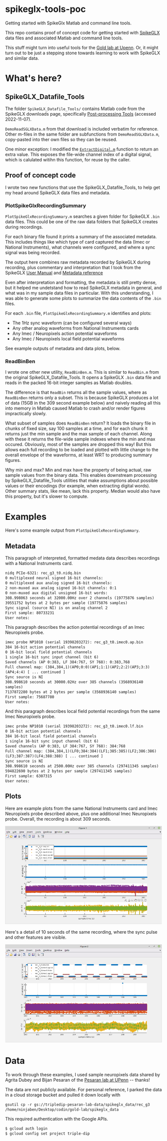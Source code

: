# spikeglx-tools-poc
Getting started with SpikeGlx Matlab and command line tools.

This repo contains proof of concept code for getting started with [SpikeGLX](https://billkarsh.github.io/SpikeGLX/) data files and associated Matlab and command line tools.

This stuff might turn into useful tools for the [Gold lab at Upenn](https://www.med.upenn.edu/goldlab/).  Or, it might turn out to be just a stepping stone towards learning to work with SpikeGLX and similar data.

# What's here?

## SpikeGLX_Datafile_Tools

The folder `SpikeGLX_Datafile_Tools/` contains Matlab code from the SpikeGLX downloads page, specifically [Post-processing Tools](https://billkarsh.github.io/SpikeGLX/#post-processing-tools) (accessed 2022-11-07).

`DemoReadSGLXData.m` from that download is included verbatim for reference.  Other m-files in the same folder are subfunctions from `DemoReadSGLXData.m`, copy-pasted into ther own files so they can be reused.

One minor exception: I modified the [`ExtractDigital.m`](https://github.com/benjamin-heasly/spikeglx-tools-poc/blob/main/SpikeGLX_Datafile_Tools/ExtractDigital.m#L10) function to return an extra value.  This exposes the file-wide channel index of a digital signal, which is calulated witihn this function, for reuse by the caller.

## Proof of concept code

I wrote two new functions that use the SpikeGLX_Datafile_Tools, to help get my head around SpikeGLX data files and metadata.

### PlotSpikeGlxRecordingSummary

`PlotSpikeGlxRecordingSummary.m` searches a given folder for SpikeGLX `.bin` data files.  This could be one of the raw data folders that SpikeGLX creates during recordings.

For each binary file found it prints a summary of the associated metadata.  This includes things like which type of card captured the data (Imec or National Instruments), what channels were configured, and where a sync signal was being recorded.

The output here combines raw metadata recorded by SpikeGLX during recording, plus commentary and interpretation that I took from the SpikeGLX [User Manual](https://billkarsh.github.io/SpikeGLX/Sgl_help/UserManual.html) and [Metadata reference](https://billkarsh.github.io/SpikeGLX/Sgl_help/Metadata_30.html)

Even after interpretation and formatting, the metadata is still pretty dense, but it helped me undetstand how to read SpikeGLX metadata in general, and what was in my sample data files in particular.  With this understanding, I was able to generate some plots to summarize the data contents of the `.bin` files.

For each `.bin` file, `PlotSpikeGlxRecordingSummary.m` identifies and plots:
 - The 1Hz sync waveform (can be configured several ways)
 - Any other analog waveforms from National Instruments cards
 - Any Imec / Neuropixels action potential waveforms
 - Any Imec / Neuropixels local field potential waveforms

See example outputs of metadata and data plots, below.

### ReadBinBen

I wrote one other new utility, `ReadBinBen.m`.  This is similar to `ReadBin.m` from the original SpikeGLX_Datafile_Tools.  It opens a SpikeGLX `.bin` data file and reads in the packed 16-bit integer samples as Matlab doubles.

The difference is that `ReadBin` returns all the sample values, where as `ReadBinBen` returns only a subset.  This is because SpikeGLX produces a lot of data (15GB in the 309 second example below) and naively reading all this into memory in Matlab caused Matlab to crash and/or render figures impractically slowly.

What subset of samples does `ReadBinBen` return?  It loads the binary file in chunks of fixed size, say 100 samples at a time, and for each chunk it returns just the min sample and the max sample of each channel.  Along with these it returns the file-wide sample indexes where the min and max occured.  Obviously, most of the samples are dropped this way!  But this allows each full recording to be loaded and plotted with little change to the overall envelope of the waveforms, at least WRT to producing summary figures.

Why min and max?  Min and max have the property of being actual, raw sample values from the binary data.  This enables downstream processing by SpikeGLX_Datafile_Tools utilities that make assumptions about possible values or their encodings (for example, when extracting digital words).  Other summary stats, like mean, lack this property.  Median would also have this property, but it's slower to compute.

# Examples

Here's some example output from `PlotSpikeGlxRecordingSummary`.

## Metadata

This paragraph of interpreted, formatted medata data describes recordings with a National Instruments card.

```
nidq PCIe-6321: rec_g3_t0.nidq.bin
0 multiplexed neural signed 16-bit channels: 
0 multiplexed aux analog signed 16-bit channels: 
2 non-muxed aux analog signed 16-bit channels: 0:1
0 non-muxed aux digital unsigned 16-bit words: 
308.998063 seconds at 32000.00Hz over 2 channels (19775876 samples)
39551752 bytes at 2 bytes per sample (19775876 samples)
Sync signal (source NI) is on analog channel 2
First sample: 80733231
User notes: 
```

This paragraph describes the action potential recordings of an Imec Neuropixels probe.

```
imec probe NP1010 (serial 19398203272): rec_g3_t0.imec0.ap.bin
384 16-bit action potential channels
0 16-bit local field potential channels
1 single 16-bit sync input channel (bit 6)
Saved channels (AP 0:383, LF 384:767, SY 768): 0:383,768
Full channel map: (384,384,1)(AP0;0:0)(AP1;1:1)(AP2;2:2)(AP3;3:3)(AP4;4:4) [ ... continued ]
Sync source is NI
308.998610 seconds at 30000.02Hz over 385 channels (3568936140 samples)
7137872280 bytes at 2 bytes per sample (3568936140 samples)
First sample: 75687780
User notes: 
```

And this paragraph describes local field potential recordings from the same Imec Neuropixels probe.

```
imec probe NP1010 (serial 19398203272): rec_g3_t0.imec0.lf.bin
0 16-bit action potential channels
384 16-bit local field potential channels
1 single 16-bit sync input channel (bit 6)
Saved channels (AP 0:383, LF 384:767, SY 768): 384:768
Full channel map: (384,384,1)(LF0;384:384)(LF1;385:385)(LF2;386:386)(LF3;387:387)(LF4;388:388) [ ... continued ]
Sync source is NI
308.998610 seconds at 2500.00Hz over 385 channels (297411345 samples)
594822690 bytes at 2 bytes per sample (297411345 samples)
First sample: 6307315
User notes: 
```

## Plots

Here are example plots from the same National Instruments card and Imec Neuropixels probe described above, plus one additional Imec Neuropixels probe.  Overall, the recording is about 309 seconds.

![Plot of full 309 seconds of recording](images/PlotSpikeGlxRecordingSummary-full.png)

Here's a detail of 10 seconds of the same recording, where the sync pulse and other features are visible.

![Plot of 10 second excerpt from a longer](images/PlotSpikeGlxRecordingSummary-10s.png)


# Data

To work through these examples, I used sample neuropixels data shared by Agrita Dubey and Bijan Pesaran of the [Pesaran lab at UPenn](https://pesaranlab.org/) -- thanks!

The data are not publicly available.  For personal reference, I parked the data in a cloud storage bucket and pulled it down locally with

```
gsutil cp -r gs://tripledip-pesaran-lab-data/spikeglx_data/rec_g3 /home/ninjaben/Desktop/codin/gold-lab/spikeglx_data
```

This required authentication with the Google APIs.
```
$ gcloud auth login
$ gcloud config set project triple-dip
```
